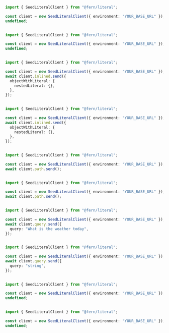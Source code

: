 ```typescript
import { SeedLiteralClient } from "@fern/literal";

const client = new SeedLiteralClient({ environment: "YOUR_BASE_URL" });
undefined;
 
```                        


```typescript
import { SeedLiteralClient } from "@fern/literal";

const client = new SeedLiteralClient({ environment: "YOUR_BASE_URL" });
undefined;
 
```                        


```typescript
import { SeedLiteralClient } from "@fern/literal";

const client = new SeedLiteralClient({ environment: "YOUR_BASE_URL" });
await client.inlined.send({
  objectWithLiteral: {
    nestedLiteral: {},
  },
});
 
```                        


```typescript
import { SeedLiteralClient } from "@fern/literal";

const client = new SeedLiteralClient({ environment: "YOUR_BASE_URL" });
await client.inlined.send({
  objectWithLiteral: {
    nestedLiteral: {},
  },
});
 
```                        


```typescript
import { SeedLiteralClient } from "@fern/literal";

const client = new SeedLiteralClient({ environment: "YOUR_BASE_URL" });
await client.path.send();
 
```                        


```typescript
import { SeedLiteralClient } from "@fern/literal";

const client = new SeedLiteralClient({ environment: "YOUR_BASE_URL" });
await client.path.send();
 
```                        


```typescript
import { SeedLiteralClient } from "@fern/literal";

const client = new SeedLiteralClient({ environment: "YOUR_BASE_URL" });
await client.query.send({
  query: "What is the weather today",
});
 
```                        


```typescript
import { SeedLiteralClient } from "@fern/literal";

const client = new SeedLiteralClient({ environment: "YOUR_BASE_URL" });
await client.query.send({
  query: "string",
});
 
```                        


```typescript
import { SeedLiteralClient } from "@fern/literal";

const client = new SeedLiteralClient({ environment: "YOUR_BASE_URL" });
undefined;
 
```                        


```typescript
import { SeedLiteralClient } from "@fern/literal";

const client = new SeedLiteralClient({ environment: "YOUR_BASE_URL" });
undefined;
 
```                        


